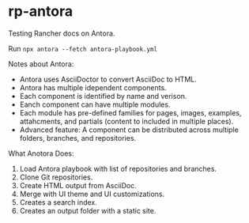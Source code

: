 # rp-antora

Testing Rancher docs on Antora.

Run `npx antora --fetch antora-playbook.yml`

Notes about Antora:

- Antora uses AsciiDoctor to convert AsciiDoc to HTML.
- Antora has multiple idependent components.
- Each component is identified by name and verison.
- Eanch component can have multiple modules.
- Each module has pre-defined families for pages, images, examples, attahcments, and partials (content to included in multiple places).
- Advanced feature: A component can be distributed across multiple folders, branches, and repositories.

What Anotora Does:

1. Load Antora playbook with list of repositories and branches.
1. Clone Git repositories.
1. Create HTML output from AsciiDoc.
1. Merge with UI theme and UI customizations.
1. Creates a search index.
1. Creates an output folder with a static site.